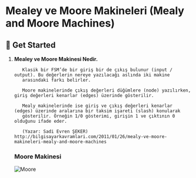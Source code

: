# Mealey ve Moore Makineleri (Mealy and Moore Machines)
## 🚀 Get Started

1. **Mealey ve Moore Makinesi Nedir.**

   ```
      Klasik bir FSM’de bir giriş bir de çıkış bulunur (input / output). Bu değerlerin nereye yazılacağı aslında iki makine 
      arasındaki farkı belirler.
      
      Moore makinelerinde çıkış değerleri düğümlere (node) yazılırken, giriş değerleri kenarlar (edges) üzerinde gösterilir.
      
      Mealy makinelerinde ise giriş ve çıkış değerleri kenarlar (edges) üzerinde aralarına bir taksim işareti (slash) konularak
      gösterilir. Örneğin 1/0 gösterimi, girişin 1 ve çıktının 0 olduğunu ifade eder.
      
      (Yazar: Sadi Evren ŞEKER) http://bilgisayarkavramlari.com/2011/01/26/mealy-ve-moore-makineleri-mealy-and-moore-machines 
   ```
   ### Moore Makinesi

      ![Moore](https://user-images.githubusercontent.com/52732986/104110293-65933000-52e7-11eb-8fec-0eb4de65b355.PNG)


